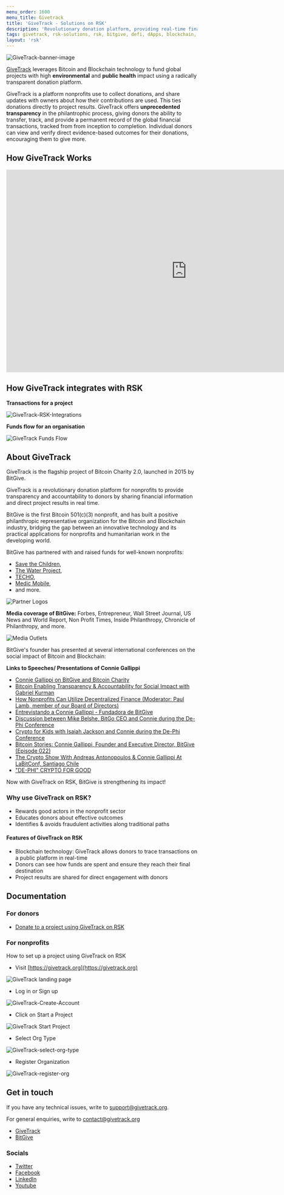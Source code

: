 ```yaml
---
menu_order: 1600
menu_title: Givetrack
title: 'GiveTrack - Solutions on RSK'
description: 'Revolutionary donation platform, providing real-time financial transparency and global impact powered by Blockchain technology.'
tags: givetrack, rsk-solutions, rsk, bitgive, defi, dApps, blockchain, donations
layout: 'rsk'
---
```


![GiveTrack-banner-image](/assets/img/solutions/givetrack/givetrack-bitgive.png)

[GiveTrack](https://www.givetrack.org/) leverages Bitcoin and Blockchain technology to fund global projects with high **environmental** and **public health** impact using a radically transparent donation platform.

GiveTrack is a platform nonprofits use to collect donations, and share updates with owners about how their contributions are used. This ties donations directly to project results. GiveTrack offers **unprecedented transparency** in the philantrophic process, giving donors the ability to transfer, track, and provide a permanent record of the global financial transactions, tracked from from inception to completion. Individual donors can view and verify direct evidence-based outcomes for their donations, encouraging them to give more.
 
## How GiveTrack Works

<div class="video-container">
  <iframe width="949" height="534" src="https://www.youtube.com/embed/wzoBQxAslRY" frameborder="0" allow="accelerometer; autoplay; encrypted-media; gyroscope; picture-in-picture" allowfullscreen></iframe>
</div>

## How GiveTrack integrates with RSK

**Transactions for a project**

![GiveTrack-RSK-Integrations](/assets/img/solutions/givetrack/givetrack-integration.png)

**Funds flow for an organisation**

![GiveTrack Funds Flow](/assets/img/solutions/givetrack/givetrack-funds-flow.png)

## About GiveTrack

GiveTrack is the flagship project of Bitcoin Charity 2.0, launched in 2015 by BitGive.

GiveTrack is a revolutionary donation platform for nonprofits to provide transparency and accountability to donors by sharing financial information and direct project results in real time.

BitGive is the first Bitcoin 501\(c\)\(3\) nonprofit, and has built a positive philanthropic representative organization for the Bitcoin and Blockchain industry, bridging the gap between an innovative technology and its practical applications for nonprofits and humanitarian work in the developing world.

BitGive has partnered with and raised funds for  well-known nonprofits:
- [Save the Children](https://www.savethechildren.net/), 
- [The Water Project](https://thewaterproject.org/), 
- [TECHO](https://www.techo.org/), 
- [Medic Mobile](https://medic.org/), 
- and more.

![Partner Logos](/assets/img/solutions/givetrack/givetrack-rsk-partner-logos.jpg)

**Media coverage of BitGive:**
Forbes, Entrepreneur, Wall Street Journal, US News and World Report, Non Profit Times, Inside Philanthropy, Chronicle of Philanthropy, and more.

![Media Outlets](/assets/img/solutions/givetrack/banner_media.jpg)

BitGive's founder has presented at several international conferences on the social impact of Bitcoin and Blockchain:

**Links to Speeches/ Presentations of Connie Gallippi**

- [Connie Gallippi on BitGive and Bitcoin Charity](https://youtu.be/wdryPVwUll4)
- [Bitcoin Enabling Transparency & Accountability for Social Impact with Gabriel Kurman](https://youtu.be/1iqQVBhaxLM)
- [How Nonprofits Can Utilize Decentralized Finance (Moderator: Paul Lamb, member of our Board of Directors)](https://www.youtube.com/watch?v=WqO3oJeGkfE)
- [Entrevistando a Connie Gallippi - Fundadora de BitGive](https://youtu.be/ga0yfiD5dwU)
- [Discussion between Mike Belshe, BitGo CEO and Connie during the De-Phi Conference](https://www.youtube.com/watch?v=AaKCc1kdAKY)
- [Crypto for Kids with Isaiah Jackson and Connie during the De-Phi Conference](https://www.youtube.com/watch?v=5Ej7CH8SE08)
- [Bitcoin Stories: Connie Gallippi, Founder and Executive Director, BitGive (Episode 022)](https://youtu.be/x-uLvk_6MVY)
- [The Crypto Show With Andreas Antonopoulos & Connie Gallippi At LaBitConf, Santiago Chile](https://letstalkbitcoin.com/blog/post/the-crypto-show-with-andreas-antonopoulos-connie-gallippi-at-labitconf-santiago-chile)
- ["DE-PHI" CRYPTO FOR GOOD](https://www.bitgivefoundation.org/conference2020/)

Now with GiveTrack on RSK, BitGive is strengthening its impact!

### Why use GiveTrack on RSK?

- Rewards good actors in the nonprofit sector
- Educates donors about effective outcomes
- Identifies & avoids fraudulent activities along traditional paths

#### Features of GiveTrack on RSK

- Blockchain technology: GiveTrack allows donors to trace transactions on a public platform in real-time
- Donors can see how funds are spent and ensure they reach their final destination
- Project results are shared for direct engagement with donors

## Documentation

### For donors

- [Donate to a project using GiveTrack on RSK](https://www.givetrack.org/howtodonate)

### For nonprofits

How to set up a project using GiveTrack on RSK

- Visit [https://givetrack.org](https://givetrack.org)

![GiveTrack landing page](/assets/img/solutions/givetrack/givetrack-landing.jpg)

- Log in or Sign up

![GiveTrack-Create-Account](/assets/img/solutions/givetrack/givetrack-landing2.png)

- Click on Start a Project

![GiveTrack Start Project](/assets/img/solutions/givetrack/givetrack-landing3.jpg)

- Select Org Type

![GiveTrack-select-org-type](/assets/img/solutions/givetrack/givetrack-landing4.png)

- Register Organization

![GiveTrack-register-org](/assets/img/solutions/givetrack/givetrack-landing5.png)

## Get in touch

If you have any technical issues, write to [support@givetrack.org](mailto:support@givetrack.org).

For general enquiries, write to [contact@givetrack.org](mailto:contact@givetrack.org)

- [GiveTrack](https://www.givetrack.org/)
- [BitGive](https://www.bitgivefoundation.org/)

### Socials

- [Twitter](https://twitter.com/BitGiveOrg)
- [Facebook](https://www.facebook.com/BitGive/) 
- [LinkedIn](https://www.linkedin.com/company/4848452/)
- [Youtube](https://www.youtube.com/c/BitGiveFoundation/videos)